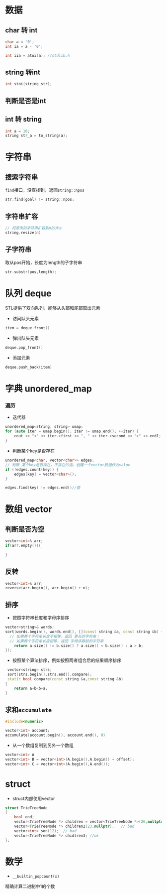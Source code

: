 # 数据

## char 转 int

```c++
char a = '0';
int ia = a - '0';

int iia = atoi(a); //stdlib.h
```

## string 转int

```c++
int stoi(string str);
```

## 判断是否是int



## int  转 string

```c++
int a = 10;
string str_a = to_string(a);
```



# 字符串

## 搜索字符串

`find`接口，没查找到，返回`string::npos`

```c++
str.find(goal) != string::npos;
```

## 字符串扩容

```c++
// 将原来的字符串扩容到n的大小
string.resize(n)
```

## 子字符串

取从pos开始，长度为length的子字符串

```c++
str.substr(pos,length); 
```



# 队列 deque

STL提供了双向队列，能够从头部和尾部取出元素

- 访问队头元素

```c++
item = deque.front()
```

- 弹出队头元素

```c++
deque.pop_front()
```

- 添加元素

```c++
deque.push_back(item)
```



# 字典 unordered_map

### 遍历

- 迭代器

```C++
unordered_map<string, string> umap;
for (auto iter = umap.begin(); iter != umap.end(); ++iter) {
    cout << "<" << iter->first << ", " << iter->second << ">" << endl;
}
```

- 判断某个key是否存在

```c++
unordered_map<char, vector<char>> edges;
// 判断 某个key是否存在，不存在的话，创建一个vector数组作为value
if (!edges.count(key)) {
    edges[key] = vector<char>();
}

edges.find(key) != edges.end()//查
```



# 数组 vector

## 判断是否为空

```c++
vector<int>& arr;
if(arr.empty()){
	
}
```

## 反转

```c++
vector<int>& arr;
reverse(arr.begin(), arr.begin() + n);
```

## 排序

- 按照字符串长度和字母序排序

```c++
vector<string>& words;
sort(words.begin(), words.end(), [](const string &a, const string &b) {
  // 如果两个字符串长度不相等，返回 更长的字符串；
  // 如果两个字符串长度相等，返回 字母序靠前的字符串
	return a.size() != b.size() ? a.size() < b.size() : a > b;
});
```


- 按照某个算法排序，例如按照两者组合后的结果顺序排序

```c++
 vector<string> strs;
 sort(strs.begin(),strs.end(),compare);
 static bool compare(const string &a,const string &b)
{
    return a+b<b+a;
}
```



## 求和`accumulate`

```c++
#include<numeric>

vector<int> account;
accumulate(account.begin(), account.end(), 0)
```

- 从一个数组复制到另外一个数组

```c++
vector<int> A
vector<int> B = vector<int>(A.begin(),A.begin() + offset);
vector<int> C = vector<int>(A.begin(),A.end());
```



# struct

- struct内部使用vector

```c++
struct TrieTreeNode
{
    bool end;
    vector<TrieTreeNode *> children = vector<TrieTreeNode *>(26,nullptr); //ok
  	vector<TrieTreeNode *> children2(23,nullptr);   // bad
    vector<int> son(12);  // bad
    vector<TrieTreeNode *> chidlren3; //ok
};

```



# 数学

- `__builtin_popcount(x)`

精确计算二进制中1的个数

